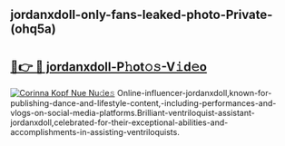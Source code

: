 ## jordanxdoll-only-fans​-leaked-photo​-Private-(ohq5a)


# <h2><a href="https://mediaupload.pro?title=jordanxdoll&ref=git">🔗👉 🔴 jordanxdoll-P𝚑ot𝚘𝚜-V𝚒d𝚎o</a></h2>

[![Corinna Kopf Nue Nu𝚍e𝚜](https://i.imgur.com/0qMVB7G.gif)](https://mediaupload.pro?title=jordanxdoll&ref=git)
Online-influencer-jordanxdoll,known-for-publishing-dance-and-lifestyle-content,-including-performances-and-vlogs-on-social-media-platforms.Brilliant-ventriloquist-assistant-jordanxdoll,celebrated-for-their-exceptional-abilities-and-accomplishments-in-assisting-ventriloquists.  